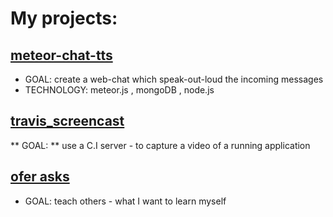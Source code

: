 My projects:
==================
 

[meteor-chat-tts](https://github.com/brownman/meteor-chat-tts) 
-----
- GOAL: create a web-chat which speak-out-loud the incoming messages
- TECHNOLOGY: meteor.js , mongoDB , node.js
 

[travis_screencast](https://github.com/brownman/travis_screencast)
-------
** GOAL: ** use a C.I server - to capture a video of a running application


[ofer asks](https://github.com/brownman/ofer_asks)
-----
- GOAL: teach others - what I want to learn myself
